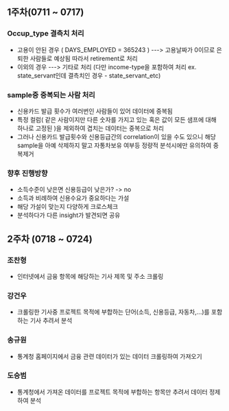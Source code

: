 ## 1주차(0711 ~ 0717)

### Occup_type 결측치 처리

- 고용이 안된 경우 ( DAYS_EMPLOYED = 365243 )   --->   고용날짜가 0이므로 은퇴한 사람들로 예상됨 따라서 retirement로 처리
- 이외의 경우   --->   기타로 처리 (다만 income-type을 포함하여 처리 ex. state_servant인데 결측치인 경우 - state_servant_etc)


### sample중 중복되는 사람 처리

- 신용카드 발급 횟수가 여러번인 사람들이 있어 데이터에 중복됨
- 특정 컬럼( 같은 사람이지만 다른 숫자를 가지고 있는 혹은 값이 모든 샘프에 대해 하나로 고정된 )을 제외하여 겹치는 데이터는 중복으로 처리
- 그러나 신용카드 발급횟수와 신용등급간의 correlation이 있을 수도 있으니 해당 sample을 아예 삭제하지 말고 자통차보유 여부등 정량적 분석시에만 유의하여 중복제거

### 향후 진행방향

-  소득수준이 낮은면 신용등급이 낮은가? -> no
-  소득과 비례하여 신용수요가 중요하다는 가설
-  해당 가설이 맞는지 다양하게 크로스체크
-  분석하다가 다른 insight가 발견되면 공유 


## 2주차 (0718 ~ 0724)

### 조찬형
- 인터넷에서 금융 항목에 해당하는 기사 제목 및 주소 크롤링 

### 강건우
- 크롤링한 기사중 프로젝트 목적에 부합하는 단어(소득, 신용등급, 자동차,...)를 포함하는 기사 추려서 분석

### 송규원
- 통계청 홈페이지에서 금융 관련 데이터가 있는 데이터 크롤링하여 가져오기

### 도승범
- 통계청에서 가져온 데이터를 프로젝트 목적에 부합하는 항목만 추려서 데이터 정제하여 분석

